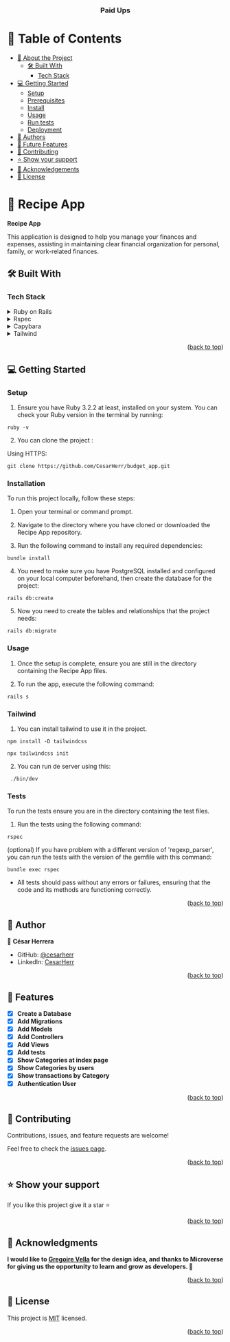 <a name="readme-top"></a>

<div align="center">
  <h3><b>Paid Ups</b></h3>
</div>


<a name="readme-top"></a>

# 📗 Table of Contents

- [📖 About the Project](#about-project)
  - [🛠 Built With](#built-with)
    - [Tech Stack](#tech-stack)
- [💻 Getting Started](#getting-started)
  - [Setup](#setup)
  - [Prerequisites](#prerequisites)
  - [Install](#install)
  - [Usage](#usage)
  - [Run tests](#run-tests)
  - [Deployment](#triangular_flag_on_post-deployment)
- [👥 Authors](#authors)
- [🔭 Future Features](#future-features)
- [🤝 Contributing](#contributing)
- [⭐️ Show your support](#support)
- [🙏 Acknowledgements](#acknowledgements)
- [📝 License](#license)

<!-- PROJECT DESCRIPTION -->

# 📖 Recipe App <a name="Paids Up"></a>

**Recipe App** 

This application is designed to help you manage your finances and expenses, assisting in maintaining clear financial organization for personal, family, or work-related finances.


## 🛠 Built With <a name="built-with"></a>

### Tech Stack <a name="tech-stack"></a>

<details>
<summary>Ruby on Rails</summary>
  <ul>
    <li><a href="https://rubyonrails.org/">Ruby on rails</a></li>
  </ul>
</details>

<details>
<summary>Rspec</summary>
  <ul>
    <li><a href="https://rspec.info/">Rspec</a></li>
  </ul>
</details>

<details>
<summary>Capybara</summary>
  <ul>
    <li><a href="https://teamcapybara.github.io/capybara/">Capybara</a></li>
  </ul>
</details>

<details>
<summary>Tailwind</summary>
  <ul>
    <li><a href="https://tailwindcss.com/">Tailwind</a></li>
  </ul>
</details>

<p align="right">(<a href="#readme-top">back to top</a>)</p>

## 💻 Getting Started <a name="getting-started"></a>


### Setup <a name="setup"></a>

1. Ensure you have Ruby 3.2.2 at least, installed on your system. You can check your Ruby version in the terminal by running:

```
ruby -v
```

2. You can clone the project :

Using HTTPS:

```
git clone https://github.com/CesarHerr/budget_app.git
```

### Installation <a name="install"></a>

To run this project locally, follow these steps:

1. Open your terminal or command prompt.

2. Navigate to the directory where you have cloned or downloaded the Recipe App repository.

3. Run the following command to install any required dependencies:

```
bundle install
```
4. You need to make sure you have PostgreSQL installed and configured on your local computer   beforehand, then create the database for the project:

```
rails db:create
```

5. Now you need to create the tables and relationships that the project needs:

```
rails db:migrate
```

### Usage <a name="usage"></a>

1. Once the setup is complete, ensure you are still in the directory containing the Recipe App files.

2. To run the app, execute the following command:

```
rails s
```

### Tailwind <a name="tailwind"></a>

1. You can install tailwind to use it in the project.

```
npm install -D tailwindcss

npx tailwindcss init
```
2. You can run de server using this:

```
 ./bin/dev   
```


### Tests <a name="tests"></a>

To run the tests ensure you are in the directory containing the test files.

1. Run the tests using the following command:

```
rspec
```

(optional) If you have problem with a different version of 'regexp_parser', you can run the tests with the
version of the gemfile with this command:

```
bundle exec rspec 
```

- All tests should pass without any errors or failures, ensuring that the code and its methods are functioning correctly.

<p align="right">(<a href="#readme-top">back to top</a>)</p>


## 👥 Author <a name="author"></a>

👤 **César Herrera**

- GitHub: [@cesarherr](https://github.com/cesarherr)
- LinkedIn: [CesarHerr](https://www.linkedin.com/in/cesarherr/)

<p align="right">(<a href="#readme-top">back to top</a>)</p>


## 🔭 Features <a name="future-features"></a>

- [x] **Create a Database**
- [x] **Add Migrations**
- [x] **Add Models**
- [x] **Add Controllers**
- [x] **Add Views**
- [x] **Add tests**
- [x] **Show Categories at index page**
- [x] **Show Categories by users**
- [x] **Show transactions by Category**
- [x] **Authentication User**

<p align="right">(<a href="#readme-top">back to top</a>)</p>


## 🤝 Contributing <a name="contributing"></a>

Contributions, issues, and feature requests are welcome!

Feel free to check the [issues page](https://github.com/CesarHerr/budget_app/issues).

<p align="right">(<a href="#readme-top">back to top</a>)</p>


## ⭐️ Show your support <a name="support"></a>

If you like this project give it a star ⭐️

<p align="right">(<a href="#readme-top">back to top</a>)</p>


## 🙏 Acknowledgments <a name="acknowledgements"></a>

**I would like to [Gregoire Vella](https://www.behance.net/gregoirevella) for the design idea, and thanks to Microverse for giving us the opportunity to learn and grow as developers. 🌟**

<p align="right">(<a href="#readme-top">back to top</a>)</p>


## 📝 License <a name="license"></a>

This project is [MIT](./LICENSE) licensed.

<p align="right">(<a href="#readme-top">back to top</a>)</p>